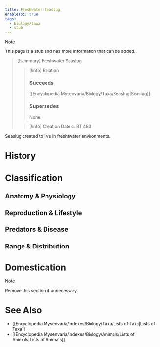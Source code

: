 ```yaml
---
title: Freshwater Seaslug
enableToc: true
tags:
  - biology/taxa
  - stub
---
```


> [!note]
> This page is a stub and has more information that can be added.

> [!summary] Freshwater Seaslug
> > [!info] Relation
> > ### Succeeds
> > [[Encyclopedia Mysenvaria/Biology/Taxa/Seaslug|Seaslug]]
> > ### Supersedes
> > None
>
> > [!info] Creation Date
> > c. BT 493

Seaslug created to live in freshtwater environments.
# History

# Classification
## Anatomy & Physiology

## Reproduction & Lifestyle

## Predators & Disease

## Range & Distribution

# Domestication

> [!note]
> Remove this section if unnecessary.
# See Also
- [[Encyclopedia Mysenvaria/Indexes/Biology/Taxa/Lists of Taxa|Lists of Taxa]]
- [[Encyclopedia Mysenvaria/Indexes/Biology/Animals/Lists of Animals|Lists of Animals]]